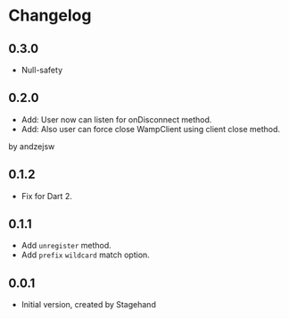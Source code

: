 # Changelog

## 0.3.0

- Null-safety

## 0.2.0

- Add: User now can listen for onDisconnect method.
- Add: Also user can force close WampClient using client close method.

by andzejsw

## 0.1.2

- Fix for Dart 2.

## 0.1.1

- Add ```unregister``` method.
- Add ```prefix``` ```wildcard``` match option.

## 0.0.1

- Initial version, created by Stagehand
